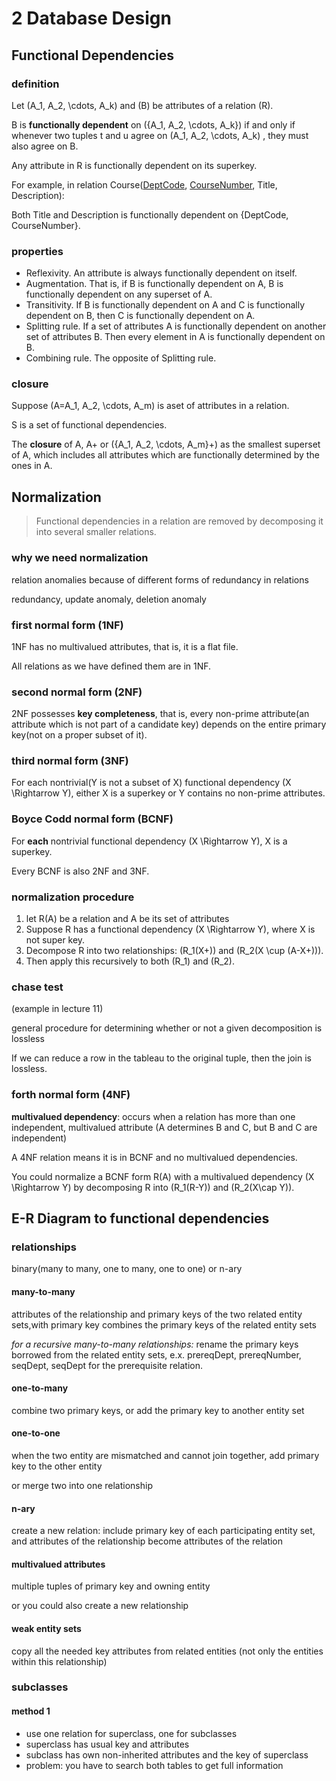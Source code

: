 # 2 Database Design

## Functional Dependencies

### definition

Let \(A_1, A_2, \cdots, A_k\) and \(B\) be attributes of a relation \(R\).

B is **functionally dependent** on \(\{A_1, A_2, \cdots, A_k\}\)  if and only if whenever two tuples t and u agree on \(A_1, A_2, \cdots, A_k\) , they must also agree on B.

Any attribute in R is functionally dependent on its superkey.

For example, in relation Course(<u>DeptCode</u>, <u>CourseNumber</u>, Title, Description):

Both Title and Description is functionally dependent on {DeptCode, CourseNumber}.

### properties

- Reflexivity. An attribute is always functionally dependent on itself.
- Augmentation. That is, if B is functionally dependent on A, B is functionally dependent on any superset of A.
- Transitivity. If B is functionally dependent on A and C is functionally dependent on B, then C is functionally dependent on A.
- Splitting rule. If a set of attributes A is functionally dependent on another set of attributes B. Then every element in A is functionally dependent on B.
- Combining rule. The opposite of Splitting rule.

### closure

Suppose \(A=A_1, A_2, \cdots, A_m\) is aset of attributes in a relation.

S is a set of functional dependencies.

The **closure** of A, A+ or \(\{A_1, A_2, \cdots, A_m\}+\) as the smallest superset of A, which includes all attributes which are functionally determined by the ones in A.

## Normalization

> Functional dependencies in a relation are removed by decomposing it into several smaller relations.

### why we need normalization

relation anomalies because of different forms of redundancy in relations

redundancy, update anomaly, deletion anomaly

### first normal form (1NF)

1NF has no multivalued attributes, that is, it is a flat file.

All relations as we have defined them are in 1NF.

### second normal form (2NF)

2NF possesses **key completeness**, that is, every non-prime attribute(an attribute which is not part of a candidate key) depends on the entire primary key(not on a proper subset of it).

### third normal form (3NF)

For each nontrivial(Y is not a subset of X) functional dependency \(X \Rightarrow Y\), either X is a superkey or Y contains no non-prime attributes.

### Boyce Codd normal form (BCNF)

For **each** nontrivial functional dependency \(X \Rightarrow Y\), X is a superkey.

Every BCNF is also 2NF and 3NF.

### normalization procedure

1. let R(A) be a relation and A be its set of attributes
2. Suppose R has a functional dependency \(X \Rightarrow Y\), where X is not super key.
3. Decompose R into two relationships: \(R_1(X+)\) and \(R_2(X \cup (A-X+))\).
4. Then apply this recursively to both \(R_1\) and \(R_2\).

### chase test

(example in lecture 11)

general procedure for determining whether or not a given decomposition is lossless

If we can reduce a row in the tableau to the original tuple, then the join is lossless.

### forth normal form (4NF)

**multivalued dependency**: occurs when a relation has more than one independent, multivalued attribute (A determines B and C, but B and C are independent)

A 4NF relation means it is in BCNF and no multivalued dependencies.

You could normalize a BCNF form R(A) with a multivalued dependency \(X \Rightarrow Y\) by decomposing R into \(R_1(R-Y)\) and \(R_2(X\cap Y)\).

## E-R Diagram to functional dependencies

### relationships

binary(many to many, one to many, one to one) or n-ary

#### many-to-many

attributes of the relationship and primary keys of the two related entity sets,with primary key combines the primary keys of the related entity sets

*for a recursive many-to-many relationships:* rename the primary keys borrowed from the related entity sets, e.x. prereqDept, prereqNumber, seqDept, seqDept for the prerequisite relation.

#### one-to-many

combine two primary keys, or add the primary key to another entity set

#### one-to-one

when the two entity are mismatched and cannot join together, add primary key to the other entity

or merge two into one relationship

#### n-ary

create a new relation: include primary key of each participating entity set, and attributes of the relationship become attributes of the relation

#### multivalued attributes

multiple tuples of primary key and owning entity

or you could also create a new relationship

#### weak entity sets

copy all the needed key attributes from related entities (not only the entities within this relationship)

### subclasses

#### method 1

- use one relation for superclass, one for subclasses
- superclass has usual key and attributes
- subclass has own non-inherited attributes and the key of superclass
- problem: you have to search both tables to get full information